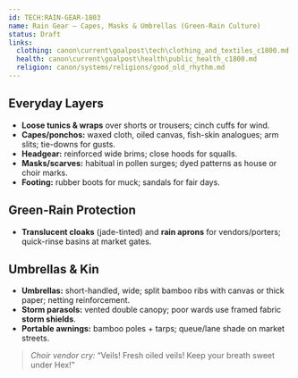```yaml
---
id: TECH:RAIN-GEAR-1803
name: Rain Gear — Capes, Masks & Umbrellas (Green-Rain Culture)
status: Draft
links:
  clothing: canon\current\goalpost\tech\clothing_and_textiles_c1800.md
  health: canon\current\goalpost\health\public_health_c1800.md
  religion: canon/systems/religions/good_old_rhythm.md
---
```


## Everyday Layers
- **Loose tunics & wraps** over shorts or trousers; cinch cuffs for wind.
- **Capes/ponchos:** waxed cloth, oiled canvas, fish-skin analogues; arm slits; tie-downs for gusts.
- **Headgear:** reinforced wide brims; close hoods for squalls.
- **Masks/scarves:** habitual in pollen surges; dyed patterns as house or choir marks.
- **Footing:** rubber boots for muck; sandals for fair days.

## Green-Rain Protection
- **Translucent cloaks** (jade-tinted) and **rain aprons** for vendors/porters; quick-rinse basins at market gates.

## Umbrellas & Kin
- **Umbrellas:** short-handled, wide; split bamboo ribs with canvas or thick paper; netting reinforcement.
- **Storm parasols:** vented double canopy; poor wards use framed fabric **storm shields**.
- **Portable awnings:** bamboo poles + tarps; queue/lane shade on market streets.

> _Choir vendor cry:_ “Veils! Fresh oiled veils! Keep your breath sweet under Hex!”
